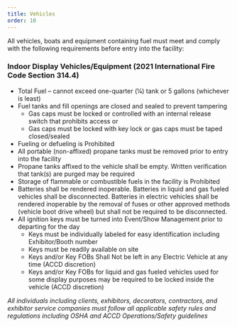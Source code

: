 ```yaml
---
title: Vehicles
order: 10
---
```


All vehicles, boats and equipment containing fuel must meet and comply with the following requirements before entry into the facility:

### Indoor Display Vehicles/Equipment (2021 International Fire Code Section 314.4)

- Total Fuel – cannot exceed one-quarter (1⁄4) tank or 5 gallons (whichever is least)
- Fuel tanks and fill openings are closed and sealed to prevent tampering
  - Gas caps must be locked or controlled with an internal release switch that prohibits access or
  - Gas caps must be locked with key lock or gas caps must be taped closed/sealed
- Fueling or defueling is Prohibited
- All portable (non-affixed) propane tanks must be removed prior to entry into the facility
- Propane tanks affixed to the vehicle shall be empty. Written verification that tank(s) are purged may be required
- Storage of flammable or combustible fuels in the facility is Prohibited
- Batteries shall be rendered inoperable. Batteries in liquid and gas fueled vehicles shall be disconnected. Batteries in
electric vehicles shall be rendered inoperable by the removal of fuses or other approved methods (vehicle boot drive
wheel) but shall not be required to be disconnected.
- All ignition keys must be turned into Event/Show Management prior to departing for the day
  - Keys must be individually labeled for easy identification including Exhibitor/Booth number
  - Keys must be readily available on site
  - Keys and/or Key FOBs Shall Not be left in any Electric Vehicle at any time (ACCD discretion)
  - Keys and/or Key FOBs for liquid and gas fueled vehicles used for some display purposes may be required to be
locked inside the vehicle (ACCD discretion)

_All individuals including clients, exhibitors, decorators, contractors, and exhibitor service companies must follow all applicable safety rules and regulations including OSHA and ACCD Operations/Safety guidelines_
